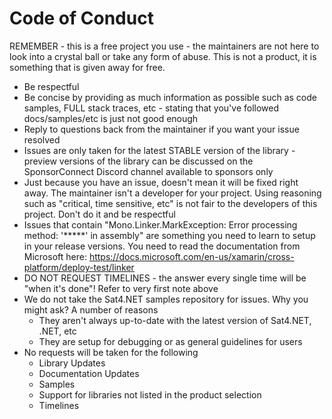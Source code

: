 # Code of Conduct

REMEMBER - this is a free project you use - the maintainers are not here to look into a crystal ball or take any form of abuse.  This is not a product, it is something that is given away for free.

* Be respectful
* Be concise by providing as much information as possible such as code samples, FULL stack traces, etc - stating that you've followed docs/samples/etc is just not good enough
* Reply to questions back from the maintainer if you want your issue resolved
* Issues are only taken for the latest STABLE version of the library - preview versions of the library can be discussed on the SponsorConnect Discord channel available to sponsors only
* Just because you have an issue, doesn't mean it will be fixed right away.  The maintainer isn't a developer for your project.  Using reasoning such as "critical, time sensitive, etc" is not fair to the developers of this project.  Don't do it and be respectful
* Issues that contain "Mono.Linker.MarkException: Error processing method: '*****' in assembly" are something you need to learn to setup in your release versions.  You need to read the documentation from Microsoft here: https://docs.microsoft.com/en-us/xamarin/cross-platform/deploy-test/linker
* DO NOT REQUEST TIMELINES - the answer every single time will be "when it's done"!  Refer to very first note above
* We do not take the Sat4.NET samples repository for issues.  Why you might ask?  A number of reasons
    * They aren't always up-to-date with the latest version of Sat4.NET, .NET, etc
    * They are setup for debugging or as general guidelines for users
* No requests will be taken for the following
    * Library Updates
    * Documentation Updates
    * Samples
    * Support for libraries not listed in the product selection
    * Timelines